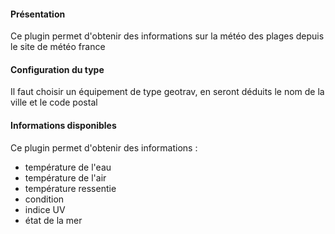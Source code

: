 #### Présentation

Ce plugin permet d'obtenir des informations sur la météo des plages depuis le site de météo france

#### Configuration du type

Il faut choisir un équipement de type geotrav, en seront déduits le nom de la ville et le code postal

#### Informations disponibles

Ce plugin permet d'obtenir des informations :

* température de l'eau
* température de l'air
* température ressentie
* condition
* indice UV
* état de la mer
